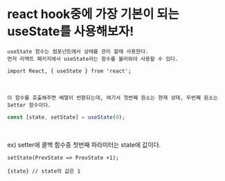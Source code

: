 # react hook중에 가장 기본이 되는 useState를 사용해보자!

```
useState 함수는 컴포넌트에서 상태를 관리 할때 사용한다.
먼저 리액트 패키지에서 useState라는 함수를 불러와야 사용할 수 있다.
```
```
import React, { useState } from 'react';
```

<br/>

```
이 함수를 호출해주면 배열이 반환되는데, 여기서 첫번째 원소는 현재 상태, 두번째 원소는 Setter 함수이다.
```
```javascript
const [state, setState] = useState(0);
```

<br/>

ex) setter에 콜백 함수중 첫번째 파라미터는 state에 값이다.
```
setState(PrevState => PrevState +1);
```
```
{state} // state의 값은 1
```